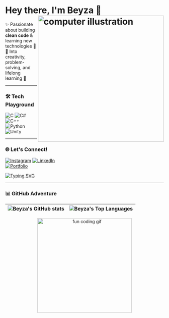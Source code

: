 <h1 align="left">
Hey there, I'm Beyza 👋  
<img src="https://raw.githubusercontent.com/MicaelliMedeiros/micaellimedeiros/master/image/computer-illustration.png" min-width="400px" max-width="400px" width="400px" align="right" alt="computer illustration">
</h1>

<p align="left">
✨ Passionate about building <b>clean code</b> & learning new technologies 🚀  
🎨 Into creativity, problem-solving, and lifelong learning 🌱  
</p>

---

### 🛠️ Tech Playground

![C](https://img.shields.io/badge/C-00599C?style=for-the-badge&logo=c&logoColor=white) 
![C#](https://img.shields.io/badge/C%23-239120?style=for-the-badge&logo=c-sharp&logoColor=white) 
![C++](https://img.shields.io/badge/C++-00599C?style=for-the-badge&logo=c%2B%2B&logoColor=white) 
![Python](https://img.shields.io/badge/Python-3670A0?style=for-the-badge&logo=python&logoColor=ffdd54) 
![Unity](https://img.shields.io/badge/Unity-100000?style=for-the-badge&logo=unity&logoColor=white)

---

### 🌐 Let's Connect!

[![Instagram](https://img.shields.io/badge/Instagram-E4405F?style=for-the-badge&logo=instagram&logoColor=white)](https://instagram.com/byzbektas) 
[![LinkedIn](https://img.shields.io/badge/LinkedIn-0077B5?style=for-the-badge&logo=linkedin&logoColor=white)](https://www.linkedin.com/in/beyzanur-bekta%C5%9F-b0090311a/)  
[![Portfolio](https://img.shields.io/badge/Portfolio-8A2BE2?style=for-the-badge&logo=githubpages&logoColor=white)](https://github.com/beyzabektas)

<a href="https://git.io/typing-svg">
  <img src="https://readme-typing-svg.herokuapp.com?font=Cinzel&weight=600&size=24&pause=1000&color=F78EF7&width=600&lines=SOFTWARE+DEVELOPMENT+ENGINEER;LIFELONG+LEARNER+%F0%9F%92%AB;CREATIVE+MIND+%F0%9F%8E%A8;TECH+ENTHUSIAST+%F0%9F%9A%80" alt="Typing SVG" />
</a>

---

### 📊 GitHub Adventure

| ![Beyza's GitHub stats](https://github-readme-stats.vercel.app/api?username=beyzabektas&theme=radical&hide_border=false&show_icons=true) | ![Beyza's Top Languages](https://github-readme-stats.vercel.app/api/top-langs/?username=beyzabektas&theme=radical&hide_border=false&layout=compact) |
|:-:|:-:|

<p align="center">
  <img src="https://media.giphy.com/media/du3J3cXyzhj75IOgvA/giphy.gif" width="300" alt="fun coding gif">
</p>

